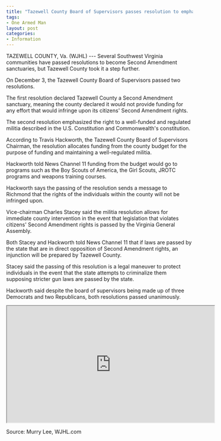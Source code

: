 ```yaml
---
title: "Tazewell County Board of Supervisors passes resolution to emphasize right to militia"
tags:
- One Armed Man
layout: post
categories:
- Information
---
```


TAZEWELL COUNTY, Va. (WJHL) --- Several Southwest Virginia communities have passed resolutions to become Second Amendment sanctuaries, but Tazewell County took it a step further.

On December 3, the Tazewell County Board of Supervisors passed two resolutions.

The first resolution declared Tazewell County a Second Amendment sanctuary, meaning the county declared it would not provide funding for any effort that would infringe upon its citizens' Second Amendment rights.

The second resolution emphasized the right to a well-funded and regulated militia described in the U.S. Constitution and Commonwealth's constitution.

According to Travis Hackworth, the Tazewell County Board of Supervisors Chairman, the resolution allocates funding from the county budget for the purpose of funding and maintaining a well-regulated militia.

Hackworth told News Channel 11 funding from the budget would go to programs such as the Boy Scouts of America, the Girl Scouts, JROTC programs and weapons training courses.

Hackworth says the passing of the resolution sends a message to Richmond that the rights of the individuals within the county will not be infringed upon.

Vice-chairman Charles Stacey said the militia resolution allows for immediate county intervention in the event that legislation that violates citizens' Second Amendment rights is passed by the Virginia General Assembly.

Both Stacey and Hackworth told News Channel 11 that if laws are passed by the state that are in direct opposition of Second Amendment rights, an injunction will be prepared by Tazewell County.

Stacey said the passing of this resolution is a legal maneuver to protect individuals in the event that the state attempts to criminalize them supposing stricter gun laws are passed by the state.

Hackworth said despite the board of supervisors being made up of three Democrats and two Republicans, both resolutions passed unanimously.

<iframe width="560" height="315" src="https://www.youtube.com/embed/bGPaHXJlGT0" title="Tazewell County Board of Supervisors passes resolution to emphasize right to militia"></iframe>

Source: Murry Lee, WJHL.com
